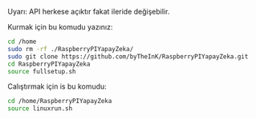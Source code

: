 Uyarı: API herkese açıktır fakat ileride değişebilir.

Kurmak için bu komudu yazınız:
```bash
cd /home
sudo rm -rf ./RaspberryPIYapayZeka/
sudo git clone https://github.com/byTheInK/RaspberryPIYapayZeka.git
cd RaspberryPIYapayZeka
source fullsetup.sh
```

Calıştırmak için is bu komudu:
```bash
cd /home/RaspberryPIYapayZeka
source linuxrun.sh
```
